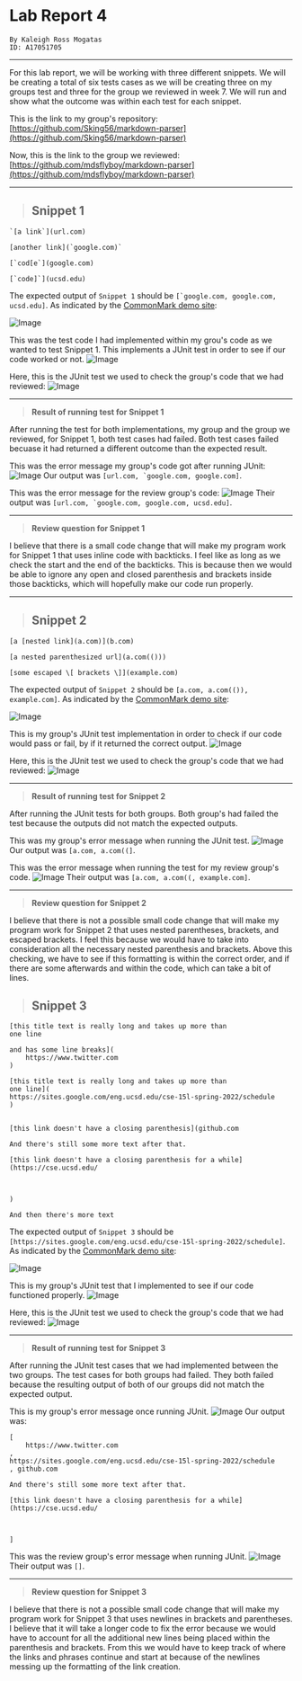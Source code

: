 # Lab Report 4

```
By Kaleigh Ross Mogatas 
ID: A17051705
```
---
For this lab report, we will be working with three different snippets. We will be creating a total of six tests cases as we will be creating three on my groups test and three for the group we reviewed in week 7. We will run and show what the outcome was within each test for each snippet.

This is the link to my group's repository:
[https://github.com/Sking56/markdown-parser](https://github.com/Sking56/markdown-parser)

Now, this is the link to the group we reviewed:
[https://github.com/mdsflyboy/markdown-parser](https://github.com/mdsflyboy/markdown-parser)

---

>## **Snippet 1** 

```
`[a link`](url.com)

[another link](`google.com)`

[`cod[e`](google.com)

[`code]`](ucsd.edu)
```

The expected output of `Snippet 1` should be ``[`google.com, google.com, ucsd.edu]``. As indicated by the [CommonMark demo site](https://spec.commonmark.org/dingus/):

![Image](snip1expect.png)

This was the test code I had implemented within my grou's code as we wanted to test Snippet 1. This implements a JUnit test in order to see if our code worked or not.
![Image](newGroup1.png)

Here, this is the JUnit test we used to check the group's code that we had reviewed:
![Image](newReview1.png)

---
> **Result of running test for Snippet 1**

After running the test for both implementations, my group and the group we reviewed, for Snippet 1, both test cases had failed. Both test cases failed becuase it had returned a different outcome than the expected result.

This was the error message my group's code got after running JUnit:
![Image](new1Result.png)
Our output was ``[url.com, `google.com, google.com]``.

This was the error message for the review group's code:
![Image](new1.png)
Their output was ``[url.com, `google.com, google.com, ucsd.edu]``.

---
> **Review question for Snippet 1**

I believe that there is a small code change that will make my program work for Snippet 1 that uses inline code with backticks. I feel like as long as we check the start and the end of the backticks. This is because then we would be able to ignore any open and closed parenthesis and brackets inside those backticks, which will hopefully make our code run properly.

---
>## **Snippet 2** 

```
[a [nested link](a.com)](b.com)

[a nested parenthesized url](a.com(()))

[some escaped \[ brackets \]](example.com)
```

The expected output of `Snippet 2` should be `[a.com, a.com(()), example.com]`. As indicated by the [CommonMark demo site](https://spec.commonmark.org/dingus/):

![Image](snip2expect.png)

This is my group's JUnit test implementation in order to check if our code would pass or fail, by if it returned the correct output.
![Image](newGrouptest2.png)

Here, this is the JUnit test we used to check the group's code that we had reviewed:
![Image](newReview2test.png)

---
> **Result of running test for Snippet 2**

After running the JUnit tests for both groups. Both group's had failed the test because the outputs did not match the expected outputs.

This was my group's error message when running the JUnit test.
![Image](new2Result.png)
Our output was `[a.com, a.com((]`.

This was the error message when running the test for my review group's code.
![Image](new2.png)
Their output was `[a.com, a.com((, example.com]`.

---
> **Review question for Snippet 2**

I believe that there is not a possible small code change that will make my program work for Snippet 2 that uses nested parentheses, brackets, and escaped brackets. I feel this because we would have to take into consideration all the necessary nested parenthesis and brackets. Above this checking, we have to see if this formatting is within the correct order, and if there are some afterwards and within the code, which can take a bit of lines.

>## **Snippet 3** 

```
[this title text is really long and takes up more than 
one line

and has some line breaks](
    https://www.twitter.com
)

[this title text is really long and takes up more than 
one line](
https://sites.google.com/eng.ucsd.edu/cse-15l-spring-2022/schedule
)


[this link doesn't have a closing parenthesis](github.com

And there's still some more text after that.

[this link doesn't have a closing parenthesis for a while](https://cse.ucsd.edu/



)

And then there's more text
```

The expected output of `Snippet 3` should be `[https://sites.google.com/eng.ucsd.edu/cse-15l-spring-2022/schedule]`. As indicated by the [CommonMark demo site](https://spec.commonmark.org/dingus/):

![Image](snip3expect.png)

This is my group's JUnit test that I implemented to see if our code functioned properly.
![Image](testingSnippet3.png)

Here, this is the JUnit test we used to check the group's code that we had reviewed:
![Image](review3test.png)

---
> **Result of running test for Snippet 3**

After running the JUnit test cases that we had implemented between the two groups. The test cases for both groups had failed. They both failed because the resulting output of both of our groups did not match the expected output.

This is my group's error message once running JUnit.
![Image](testSnippet3.png)
Our output was:
```
[
    https://www.twitter.com
, 
https://sites.google.com/eng.ucsd.edu/cse-15l-spring-2022/schedule
, github.com

And there's still some more text after that.

[this link doesn't have a closing parenthesis for a while](https://cse.ucsd.edu/



]
```

This was the review group's error message when running JUnit.
![Image](reviewSnippet3.png)
Their output was `[]`.

---
> **Review question for Snippet 3**

I believe that there is not a possible small code change that will make my program work for Snippet 3 that uses newlines in brackets and parentheses. I believe that it will take a longer code to fix the error because we would have to account for all the additional new lines being placed within the parenthesis and brackets. From this we would have to keep track of where the links and phrases continue and start at because of the newlines messing up the formatting of the link creation.